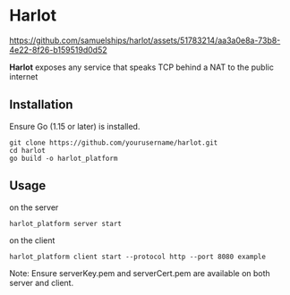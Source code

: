 # Harlot
https://github.com/samuelships/harlot/assets/51783214/aa3a0e8a-73b8-4e22-8f26-b159519d0d52

**Harlot** exposes any service that speaks TCP behind a NAT to the public internet

## Installation

Ensure Go (1.15 or later) is installed.

```
git clone https://github.com/yourusername/harlot.git
cd harlot
go build -o harlot_platform
```

## Usage

on the server
```
harlot_platform server start
```

on the client
```
harlot_platform client start --protocol http --port 8080 example
```

Note: Ensure serverKey.pem and serverCert.pem are available on both server and client.
